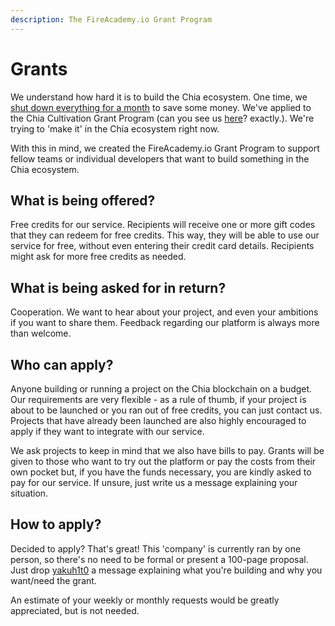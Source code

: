 ```yaml
---
description: The FireAcademy.io Grant Program
---
```


# Grants

We understand how hard it is to build the Chia ecosystem. One time, we [shut down everything for a month](https://twitter.com/fireacademyio/status/1583590565803065344) to save some money. We've applied to the Chia Cultivation Grant Program (can you see us [here](https://www.chia.net/grants/)? exactly.). We're trying to 'make it' in the Chia ecosystem right now.



With this in mind, we created the FireAcademy.io Grant Program to support fellow teams or individual developers that want to build something in the Chia ecosystem.

## What is being offered?

Free credits for our service. Recipients will receive one or more gift codes that they can redeem for free credits. This way, they will be able to use our service for free, without even entering their credit card details. Recipients might ask for more free credits as needed.

## What is being asked for in return?

Cooperation. We want to hear about your project, and even your ambitions if you want to share them. Feedback regarding our platform is always more than welcome.

## Who can apply?

Anyone building or running a project on the Chia blockchain on a budget. Our requirements are very flexible - as a rule of thumb, if your project is about to be launched or you ran out of free credits, you can just contact us. Projects that have already been launched are also highly encouraged to apply if they want to integrate with our service.

We ask projects to keep in mind that we also have bills to pay. Grants will be given to those who want to try out the platform or pay the costs from their own pocket but, if you have the funds necessary, you are kindly asked to pay for our service. If unsure, just write us a message explaining your situation.

## How to apply?

Decided to apply? That's great! This 'company' is currently ran by one person, so there's no need to be formal or present a 100-page proposal. Just drop [yakuh1t0](https://twitter.com/yakuh1t0) a message explaining what you're building and why you want/need the grant.

An estimate of your weekly or monthly requests would be greatly appreciated, but is not needed.
